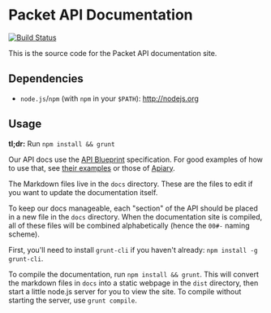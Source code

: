 Packet API Documentation
========================

[![Build Status](https://api.shippable.com/projects/54109fe421c97efdb898bb3c/badge?branchName=master)](https://app.shippable.com/projects/54109fe421c97efdb898bb3c/builds/latest)

This is the source code for the Packet API documentation site.

Dependencies
------------

* `node.js`/`npm` (with `npm` in your `$PATH`): http://nodejs.org

Usage
-----

**tl;dr:** Run `npm install && grunt`

Our API docs use the [API Blueprint][1] specification. For good examples of
how to use that, see [their examples][2] or those of [Apiary][3].

[1]: http://apiblueprint.org
[2]: https://github.com/apiaryio/api-blueprint/tree/master/examples
[3]: http://apiary.io/blueprint

The Markdown files live in the `docs` directory. These are the files to edit if
you want to update the documentation itself.

To keep our docs manageable, each "section" of the API should be placed in
a new file in the `docs` directory. When the documentation site is compiled,
all of these files will be combined alphabetically (hence the `00#-` naming
scheme).

First, you'll need to install `grunt-cli` if you haven't already: `npm install
-g grunt-cli`.

To compile the documentation, run `npm install && grunt`. This will convert the
markdown files in `docs` into a static webpage in the `dist` directory, then
start a little node.js server for you to view the site. To compile without
starting the server, use `grunt compile`.

[4]: https://github.com/danielgtaylor/aglio
